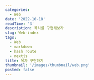 ```yaml
---
categories:
  - Web
date: '2022-10-18'
readTime: '3'
description: 목차를 구현해보자
slug: Web-index
tags:
  - Web
  - markdown
  - hash route
  - nextjs
title: 목차 구현하기
thumbnail: '/images/thumbnail/web.png'
posted: false
---
```


#
